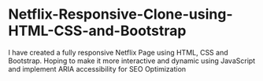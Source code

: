 # Netflix-Responsive-Clone-using-HTML-CSS-and-Bootstrap
I have created a fully responsive Netflix Page using HTML, CSS and Bootstrap. Hoping to make it more interactive and dynamic using JavaScript and implement ARIA accessibility for SEO Optimization
